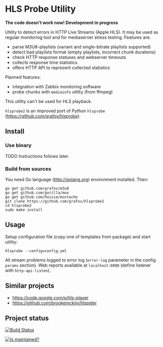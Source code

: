 HLS Probe Utility
=================

**The code doesn't work now! Development in progress**

Utility to detect errors in HTTP Live Streams (Apple HLS).
It may be used as regular monitoring tool and for mediaserver stress testing.
Features are:

 * parse M3U8-playlists (variant and single-bitrate playlists supported)
 * detect bad playlists format (empty playlists, incorrect chunk durations)
 * check HTTP response statuses and webserver timeouts
 * collects response time statistics
 * offers HTTP API to represent collected statistics

Planned features:

 * integration with Zabbix monitoring software
 * probe chunks with `mediainfo` utility (from ffmpeg)

This utility can't be used for HLS playback.

`hlsprobe2` is an improved port of Python `hlsprobe` (https://github.com/grafov/hlsprobe).

Install
-------

### Use binary

TODO Instructions follows later.

### Build from sources

You need Go language (http://golang.org) environment installed.
Then:

	go get github.com/grafov/m3u8
	go get github.com/gorilla/mux
	go get github.com/hoisie/mustache
	git clone https://github.com/grafov/hlsprobe2
	cd hlsprobe2
	sudo make install


Usage
-----

Setup configuration file (copy one of templates from package) and start utility:

    hlsprobe --config=config.yml

All stream problems logged to error log (`error-log` parameter in the config `params` section).
Web reports available at `localhost:8088` (define listener with `http-api-listen`).

Similar projects
----------------

 * https://code.google.com/p/hls-player
 * https://github.com/brookemckim/hlspider

Project status
--------------

[![Build Status](https://travis-ci.org/grafov/hlsprobe2.png?branch=master)](https://travis-ci.org/grafov/hlsprobe2)

[![Is maintained?](http://stillmaintained.com/grafov/hlsprobe2.png)](http://stillmaintained.com/grafov/hlsprobe2)
